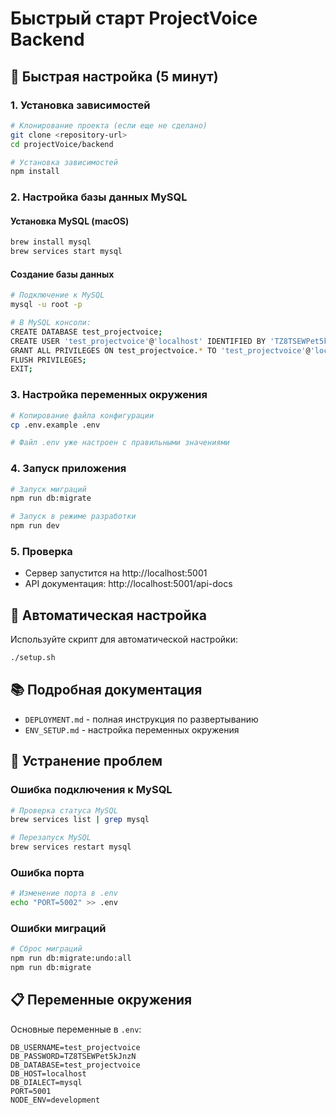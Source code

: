 # Быстрый старт ProjectVoice Backend

## 🚀 Быстрая настройка (5 минут)

### 1. Установка зависимостей
```bash
# Клонирование проекта (если еще не сделано)
git clone <repository-url>
cd projectVoice/backend

# Установка зависимостей
npm install
```

### 2. Настройка базы данных MySQL

#### Установка MySQL (macOS)
```bash
brew install mysql
brew services start mysql
```

#### Создание базы данных
```bash
# Подключение к MySQL
mysql -u root -p

# В MySQL консоли:
CREATE DATABASE test_projectvoice;
CREATE USER 'test_projectvoice'@'localhost' IDENTIFIED BY 'TZ8TSEWPet5kJnzN';
GRANT ALL PRIVILEGES ON test_projectvoice.* TO 'test_projectvoice'@'localhost';
FLUSH PRIVILEGES;
EXIT;
```

### 3. Настройка переменных окружения
```bash
# Копирование файла конфигурации
cp .env.example .env

# Файл .env уже настроен с правильными значениями
```

### 4. Запуск приложения
```bash
# Запуск миграций
npm run db:migrate

# Запуск в режиме разработки
npm run dev
```

### 5. Проверка
- Сервер запустится на http://localhost:5001
- API документация: http://localhost:5001/api-docs

## 🔧 Автоматическая настройка

Используйте скрипт для автоматической настройки:
```bash
./setup.sh
```

## 📚 Подробная документация

- `DEPLOYMENT.md` - полная инструкция по развертыванию
- `ENV_SETUP.md` - настройка переменных окружения

## 🐛 Устранение проблем

### Ошибка подключения к MySQL
```bash
# Проверка статуса MySQL
brew services list | grep mysql

# Перезапуск MySQL
brew services restart mysql
```

### Ошибка порта
```bash
# Изменение порта в .env
echo "PORT=5002" >> .env
```

### Ошибки миграций
```bash
# Сброс миграций
npm run db:migrate:undo:all
npm run db:migrate
```

## 📋 Переменные окружения

Основные переменные в `.env`:
```env
DB_USERNAME=test_projectvoice
DB_PASSWORD=TZ8TSEWPet5kJnzN
DB_DATABASE=test_projectvoice
DB_HOST=localhost
DB_DIALECT=mysql
PORT=5001
NODE_ENV=development
```
